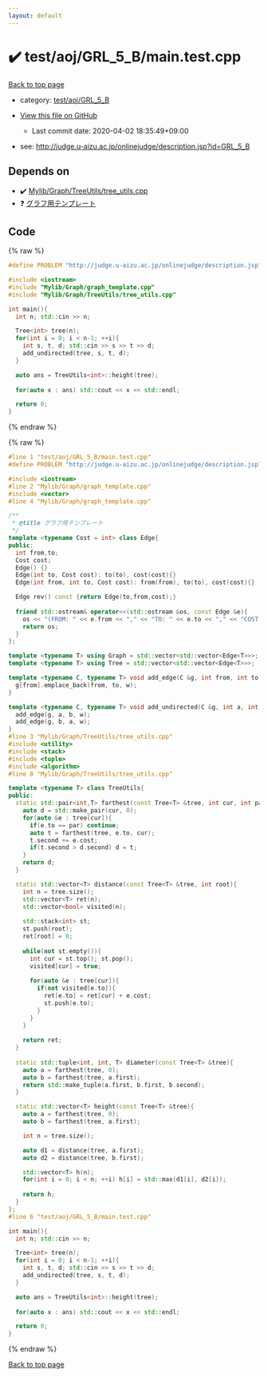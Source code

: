 ```yaml
---
layout: default
---
```


<!-- mathjax config similar to math.stackexchange -->
<script type="text/javascript" async
  src="https://cdnjs.cloudflare.com/ajax/libs/mathjax/2.7.5/MathJax.js?config=TeX-MML-AM_CHTML">
</script>
<script type="text/x-mathjax-config">
  MathJax.Hub.Config({
    TeX: { equationNumbers: { autoNumber: "AMS" }},
    tex2jax: {
      inlineMath: [ ['$','$'] ],
      processEscapes: true
    },
    "HTML-CSS": { matchFontHeight: false },
    displayAlign: "left",
    displayIndent: "2em"
  });
</script>

<script type="text/javascript" src="https://cdnjs.cloudflare.com/ajax/libs/jquery/3.4.1/jquery.min.js"></script>
<script src="https://cdn.jsdelivr.net/npm/jquery-balloon-js@1.1.2/jquery.balloon.min.js" integrity="sha256-ZEYs9VrgAeNuPvs15E39OsyOJaIkXEEt10fzxJ20+2I=" crossorigin="anonymous"></script>
<script type="text/javascript" src="../../../../assets/js/copy-button.js"></script>
<link rel="stylesheet" href="../../../../assets/css/copy-button.css" />


# :heavy_check_mark: test/aoj/GRL_5_B/main.test.cpp

<a href="../../../../index.html">Back to top page</a>

* category: <a href="../../../../index.html#367e4e2ab0e36321fe2845cd3c3216ef">test/aoj/GRL_5_B</a>
* <a href="{{ site.github.repository_url }}/blob/master/test/aoj/GRL_5_B/main.test.cpp">View this file on GitHub</a>
    - Last commit date: 2020-04-02 18:35:49+09:00


* see: <a href="http://judge.u-aizu.ac.jp/onlinejudge/description.jsp?id=GRL_5_B">http://judge.u-aizu.ac.jp/onlinejudge/description.jsp?id=GRL_5_B</a>


## Depends on

* :heavy_check_mark: <a href="../../../../library/Mylib/Graph/TreeUtils/tree_utils.cpp.html">Mylib/Graph/TreeUtils/tree_utils.cpp</a>
* :question: <a href="../../../../library/Mylib/Graph/graph_template.cpp.html">グラフ用テンプレート</a>


## Code

<a id="unbundled"></a>
{% raw %}
```cpp
#define PROBLEM "http://judge.u-aizu.ac.jp/onlinejudge/description.jsp?id=GRL_5_B"

#include <iostream>
#include "Mylib/Graph/graph_template.cpp"
#include "Mylib/Graph/TreeUtils/tree_utils.cpp"

int main(){
  int n; std::cin >> n;

  Tree<int> tree(n);
  for(int i = 0; i < n-1; ++i){
    int s, t, d; std::cin >> s >> t >> d;
    add_undirected(tree, s, t, d);
  }

  auto ans = TreeUtils<int>::height(tree);
  
  for(auto x : ans) std::cout << x << std::endl;

  return 0;
}

```
{% endraw %}

<a id="bundled"></a>
{% raw %}
```cpp
#line 1 "test/aoj/GRL_5_B/main.test.cpp"
#define PROBLEM "http://judge.u-aizu.ac.jp/onlinejudge/description.jsp?id=GRL_5_B"

#include <iostream>
#line 2 "Mylib/Graph/graph_template.cpp"
#include <vector>
#line 4 "Mylib/Graph/graph_template.cpp"

/**
 * @title グラフ用テンプレート
 */
template <typename Cost = int> class Edge{
public:
  int from,to;
  Cost cost;
  Edge() {}
  Edge(int to, Cost cost): to(to), cost(cost){}
  Edge(int from, int to, Cost cost): from(from), to(to), cost(cost){}

  Edge rev() const {return Edge(to,from,cost);}
  
  friend std::ostream& operator<<(std::ostream &os, const Edge &e){
    os << "(FROM: " << e.from << "," << "TO: " << e.to << "," << "COST: " << e.cost << ")";
    return os;
  }
};

template <typename T> using Graph = std::vector<std::vector<Edge<T>>>;
template <typename T> using Tree = std::vector<std::vector<Edge<T>>>;

template <typename C, typename T> void add_edge(C &g, int from, int to, T w){
  g[from].emplace_back(from, to, w);
}

template <typename C, typename T> void add_undirected(C &g, int a, int b, T w){
  add_edge(g, a, b, w);
  add_edge(g, b, a, w);
}
#line 3 "Mylib/Graph/TreeUtils/tree_utils.cpp"
#include <utility>
#include <stack>
#include <tuple>
#include <algorithm>
#line 8 "Mylib/Graph/TreeUtils/tree_utils.cpp"

template <typename T> class TreeUtils{
public:
  static std::pair<int,T> farthest(const Tree<T> &tree, int cur, int par = -1){
    auto d = std::make_pair(cur, 0);
    for(auto &e : tree[cur]){
      if(e.to == par) continue;
      auto t = farthest(tree, e.to, cur);
      t.second += e.cost;
      if(t.second > d.second) d = t;
    }
    return d;
  }

  static std::vector<T> distance(const Tree<T> &tree, int root){
    int n = tree.size();
    std::vector<T> ret(n);
    std::vector<bool> visited(n);
    
    std::stack<int> st;
    st.push(root);
    ret[root] = 0;
    
    while(not st.empty()){
      int cur = st.top(); st.pop();
      visited[cur] = true;
      
      for(auto &e : tree[cur]){
        if(not visited[e.to]){
          ret[e.to] = ret[cur] + e.cost;
          st.push(e.to);
        }
      }
    }
    
    return ret;
  }
  
  static std::tuple<int, int, T> diameter(const Tree<T> &tree){
    auto a = farthest(tree, 0);
    auto b = farthest(tree, a.first);
    return std::make_tuple(a.first, b.first, b.second);
  }

  static std::vector<T> height(const Tree<T> &tree){
    auto a = farthest(tree, 0);
    auto b = farthest(tree, a.first);

    int n = tree.size();

    auto d1 = distance(tree, a.first);
    auto d2 = distance(tree, b.first);

    std::vector<T> h(n);
    for(int i = 0; i < n; ++i) h[i] = std::max(d1[i], d2[i]);
    
    return h;
  }
};
#line 6 "test/aoj/GRL_5_B/main.test.cpp"

int main(){
  int n; std::cin >> n;

  Tree<int> tree(n);
  for(int i = 0; i < n-1; ++i){
    int s, t, d; std::cin >> s >> t >> d;
    add_undirected(tree, s, t, d);
  }

  auto ans = TreeUtils<int>::height(tree);
  
  for(auto x : ans) std::cout << x << std::endl;

  return 0;
}

```
{% endraw %}

<a href="../../../../index.html">Back to top page</a>

